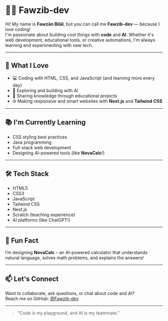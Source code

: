 # 👨‍💻 Fawzib-dev

Hi! My name is **Fawzān Bilāl**, but you can call me **Fawzib-dev** — because I love coding!  
I'm passionate about building cool things with **code** and **AI**. Whether it's web development, educational tools, or creative automations, I'm always learning and experimenting with new tech.

---

## 🚀 What I Love

- 💻 Coding with HTML, CSS, and JavaScript (and learning more every day)
- 🤖 Exploring and building with AI
- 🧠 Sharing knowledge through educational projects
- 🌐 Making responsive and smart websites with **Next.js** and **Tailwind CSS**

---

## 📚 I'm Currently Learning

- CSS styling best practices
- Java programming
- Full-stack web development
- Designing AI-powered tools (like **NovaCalc**!)

---

## 🛠️ Tech Stack

- HTML5
- CSS3
- JavaScript
- Tailwind CSS
- Next.js
- Scratch (teaching experience)
- AI platforms (like ChatGPT!)

---

## 🧠 Fun Fact

I’m designing **NovaCalc** – an AI-powered calculator that understands natural language, solves math problems, and explains the answers!

---

## 📫 Let's Connect

Want to collaborate, ask questions, or chat about code and AI?  
Reach me on GitHub: [@Fawzib-dev](https://github.com/Fawzib-dev)

---

> “Code is my playground, and AI is my teammate.”
